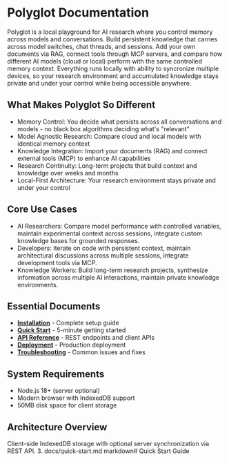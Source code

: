 # Polyglot Documentation

Polyglot is a local playground for AI research where you control memory across models and conversations.
Build persistent knowledge that carries across model switches, chat threads, and sessions. Add your own documents via RAG, connect tools through MCP servers, and compare how different AI models (cloud or local) perform with the same controlled memory context. Everything runs locally with ability to syncronize multiple devices, so your research environment and accumulated knowledge stays private and under your control while being accessible anywhere.

## What Makes Polyglot So Different

- Memory Control: You decide what persists across all conversations and models - no black box algorithms deciding what's "relevant"
- Model Agnostic Research: Compare cloud and local models with identical memory context
- Knowledge Integration: Import your documents (RAG) and connect external tools (MCP) to enhance AI capabilities
- Research Continuity: Long-term projects that build context and knowledge over weeks and months
- Local-First Architecture: Your research environment stays private and under your control

## Core Use Cases
- AI Researchers: Compare model performance with controlled variables, maintain experimental context across sessions, integrate custom knowledge bases for grounded responses.
- Developers: Iterate on code with persistent context, maintain architectural discussions across multiple sessions, integrate development tools via MCP.
- Knowledge Workers: Build long-term research projects, synthesize information across multiple AI interactions, maintain private knowledge environments.

## Essential Documents
- **[Installation](installation.md)** - Complete setup guide
- **[Quick Start](quick-start.md)** - 5-minute getting started
- **[API Reference](api-reference.md)** - REST endpoints and client APIs
- **[Deployment](deployment.md)** - Production deployment
- **[Troubleshooting](troubleshooting.md)** - Common issues and fixes

## System Requirements
- Node.js 18+ (server optional)
- Modern browser with IndexedDB support
- 50MB disk space for client storage

## Architecture Overview
Client-side IndexedDB storage with optional server synchronization via REST API.
3. docs/quick-start.md
markdown# Quick Start Guide
